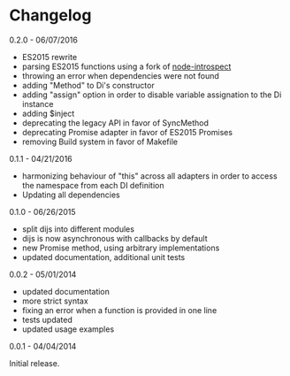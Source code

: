 # Changelog

0.2.0 - 06/07/2016

  - ES2015 rewrite
  - parsing ES2015 functions using a fork of [node-introspect](https://github.com/orzarchi/node-introspect)
  - throwing an error when dependencies were not found
  - adding "Method" to Di's constructor
  - adding "assign" option in order to disable variable assignation to the Di
    instance
  - adding $inject
  - deprecating the legacy API in favor of SyncMethod
  - deprecating Promise adapter in favor of ES2015 Promises
  - removing Build system in favor of Makefile

0.1.1 - 04/21/2016

  - harmonizing behaviour of "this" across all adapters in order to access the
    namespace from each DI definition
  - Updating all dependencies

0.1.0 - 06/26/2015

  - split dijs into different modules
  - dijs is now asynchronous with callbacks by default
  - new Promise method, using arbitrary implementations
  - updated documentation, additional unit tests

0.0.2 - 05/01/2014

 - updated documentation
 - more strict syntax
 - fixing an error when a function is provided in one line
 - tests updated
 - updated usage examples

0.0.1 - 04/04/2014

Initial release.
